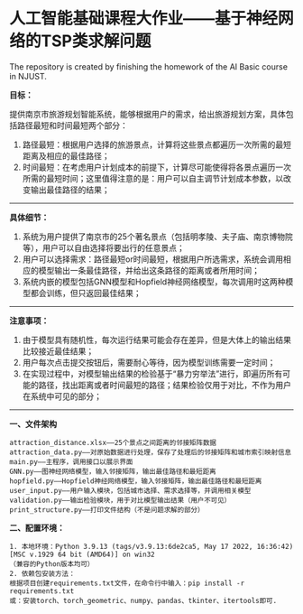 # 人工智能基础课程大作业——基于神经网络的TSP类求解问题
The repository is created by finishing the homework of the AI Basic course in NJUST.

**目标：**

提供南京市旅游规划智能系统，能够根据用户的需求，给出旅游规划方案，具体包括路径最短和时间最短两个部分：
1. 路径最短：根据用户选择的旅游景点，计算将这些景点都遍历一次所需的最短距离及相应的最佳路径；
2. 时间最短：在考虑用户计划成本的前提下，计算尽可能使得将各景点遍历一次所需的最短时间；这里值得注意的是：用户可以自主调节计划成本参数，以改变输出最佳路径的结果；

****

**具体细节：**
1. 系统为用户提供了南京市的25个著名景点（包括明孝陵、夫子庙、南京博物院等），用户可以自由选择将要出行的任意景点；
2. 用户可以选择需求：路径最短or时间最短，根据用户所选需求，系统会调用相应的模型输出一条最佳路径，并给出这条路径的距离或者所用时间；
3. 系统内嵌的模型包括GNN模型和Hopfield神经网络模型，每次调用时这两种模型都会训练，但只返回最佳结果；

****

**注意事项：**
1. 由于模型具有随机性，每次运行结果可能会存在差异，但是大体上的输出结果比较接近最佳结果；
2. 用户每次点击提交按钮后，需要耐心等待，因为模型训练需要一定时间；
3. 在实现过程中，对模型输出结果的检验基于“暴力穷举法”进行，即遍历所有可能的路径，找出距离或者时间最短的路径；结果检验仅用于对比，不作为用户在系统中可见的部分；

****
**一、文件架构**
```
attraction_distance.xlsx——25个景点之间距离的邻接矩阵数据
attraction_data.py——对原始数据进行处理，保存了处理后的邻接矩阵和城市索引映射信息
main.py——主程序，调用接口以展示界面
GNN.py——图神经网络模型，输入邻接矩阵，输出最佳路径和最短距离
hopfield.py——Hopfield神经网络模型，输入邻接矩阵，输出最佳路径和最短距离
user_input.py——用户输入模块，包括城市选择、需求选择等，并调用相关模型
validation.py——输出检验模块，用于对比模型输出结果（用户不可见）
print_structure.py——打印文件结构（不是问题求解的部分）
```

**二、配置环境：**
```
1. 本地环境：Python 3.9.13 (tags/v3.9.13:6de2ca5, May 17 2022, 16:36:42) [MSC v.1929 64 bit (AMD64)] on win32
（兼容的Python版本均可）
2. 依赖包安装方法：
根据项目创建requirements.txt文件，在命令行中输入：pip install -r requirements.txt
或：安装torch、torch_geometric、numpy、pandas、tkinter、itertools即可.
```